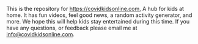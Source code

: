 This is the repository for https://covidkidsonline.com, A hub for kids at home. It has fun videos, feel good news, a random activity generator, and more. We hope this will help kids stay entertained during this time. If you have any questions, or feedback please email me at info@covidkidsonline.com. 
